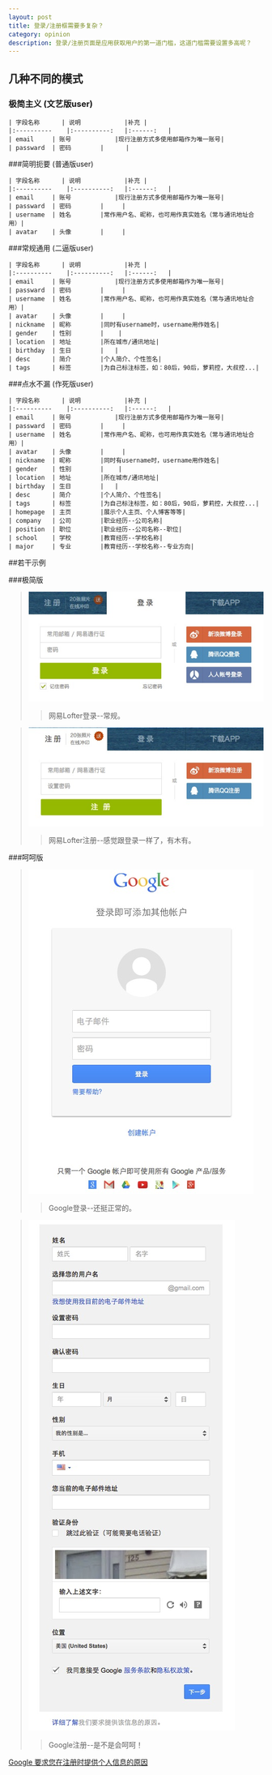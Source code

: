 ```yaml
---
layout: post
title: 登录/注册框需要多复杂？
category: opinion
description: 登录/注册页面是应用获取用户的第一道门槛，这道门槛需要设置多高呢？
---
```


## 几种不同的模式

### 极简主义 (文艺版user)

	| 字段名称 		| 说明			|补充	|
	|:---------- 	|:----------:	|:------:	|
	| email		| 账号			|现行注册方式多使用邮箱作为唯一账号|
	| passward	| 密码      	|	   |

###简明扼要 (普通版user)

	| 字段名称 		| 说明			|补充	|
	|:---------- 	|:----------:	|:------:	|
	| email		| 账号			|现行注册方式多使用邮箱作为唯一账号|
	| passward	| 密码      	|	  |
	| username	| 姓名        |常作用户名、昵称，也可用作真实姓名（常与通讯地址合用）|
	| avatar  	| 头像     	|	  |

###常规通用 (二逼版user)

	| 字段名称 		| 说明			|补充	|
	|:---------- 	|:----------:	|:------:	|
	| email		| 账号			|现行注册方式多使用邮箱作为唯一账号|
	| passward	| 密码      	|	  |
	| username	| 姓名        |常作用户名、昵称，也可用作真实姓名（常与通讯地址合用）|
	| avatar  	| 头像     	|	  |
	| nickname	| 昵称     	|同时有username时，username用作姓名|
	| gender  	| 性别     	|    |
	| location	| 地址     	|所在城市/通讯地址|
	| birthday	| 生日     	|  	|
	| desc    	| 简介     	|个人简介、个性签名|
	| tags    	| 标签      	|为自己标注标签，如：80后，90后，萝莉控，大叔控...|

###点水不漏 (作死版user)

	| 字段名称 		| 说明			|补充	|
	|:---------- 	|:----------:	|:------:	|
	| email		| 账号			|现行注册方式多使用邮箱作为唯一账号|
	| passward	| 密码      	|	  |
	| username	| 姓名        |常作用户名、昵称，也可用作真实姓名（常与通讯地址合用）|
	| avatar  	| 头像     	|	  |
	| nickname	| 昵称     	|同时有username时，username用作姓名|
	| gender  	| 性别     	|    |
	| location	| 地址     	|所在城市/通讯地址|
	| birthday	| 生日     	|  	|
	| desc    	| 简介     	|个人简介、个性签名|
	| tags    	| 标签      	|为自己标注标签，如：80后，90后，萝莉控，大叔控...|
	| homepage	| 主页     	|展示个人主页、个人博客等等|
	| company 	| 公司        |职业经历--公司名称|
	| position 	| 职位        |职业经历--公司名称--职位|
	| school  	| 学校        |教育经历--学校名称|
	| major   	| 专业        |教育经历--学校名称--专业方向|


##若干示例

###极简版

> ![网易Lofter](/images/sign_in_up/lofter_in.png)
>> 网易Lofter登录--常规。

> ![网易Lofter](/images/sign_in_up/lofter_up.png)
>> 网易Lofter注册--感觉跟登录一样了，有木有。

###呵呵版

> ![Google](/images/sign_in_up/Google_in.png)
>> Google登录--还挺正常的。

> ![Google](/images/sign_in_up/Google_up.png)
>> Google注册--是不是会呵呵！

[Google 要求您在注册时提供个人信息的原因](https://support.google.com/accounts/answer/1733224?hl=zh-Hans)

